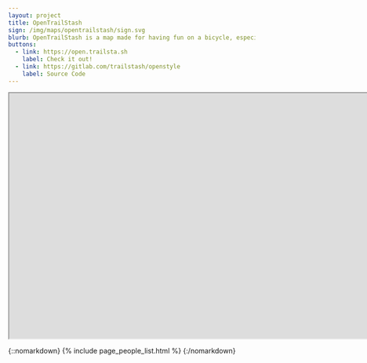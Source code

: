```yaml
---
layout: project
title: OpenTrailStash
sign: /img/maps/opentrailstash/sign.svg
blurb: OpenTrailStash is a map made for having fun on a bicycle, especially off-road.
buttons:
  - link: https://open.trailsta.sh
    label: Check it out!
  - link: https://gitlab.com/trailstash/openstyle
    label: Source Code
---
```


<iframe
  title="OpenTrailStash"
  width="10000"
  height="500"
  src="https://open.trailsta.sh">
</iframe>

{::nomarkdown}
{% include page_people_list.html %}
{:/nomarkdown}
